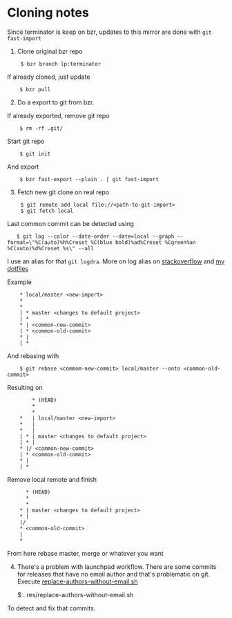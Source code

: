 # Cloning notes

Since terminator is keep on bzr, updates to this mirror are done with `git fast-import`

1. Clone original bzr repo

        $ bzr branch lp:terminator

 If already cloned, just update

        $ bzr pull

2. Do a export to git from bzr.

 If already exported, remove git repo 

        $ rm -rf .git/ 

 Start git repo

        $ git init

 And export
 
        $ bzr fast-export --plain . | git fast-import

3. Fetch new git clone on real repo

        $ git remote add local file://<path-to-git-import>
        $ git fetch local

 Last common commit can be detected using

       $ git log --color --date-order --date=local --graph --format=\"%C(auto)%h%Creset %C(blue bold)%ad%Creset %Cgreen%an %C(auto)%d%Creset %s\" --all

  I use an alias for that `git logdra`. More on log alias on [stackoverflow](http://stackoverflow.com/a/22875140/848072) and [my dotfiles](https://github.com/albfan/dotfiles/blob/master/gitconfig#L16)

 Example

        * local/master <new-import>
        *
        *
        | * master <changes to default project>
        | *
        * | <common-new-commit>
        | * <common-old-commit>
        * |
        | *

 And rebasing with

        $ git rebase <commom-new-commit> local/master --onto <common-old-commit>

 Resulting on

            * (HEAD)
            *
            *
        *   | local/master <new-import>
        *   |
        *   |
        | * | master <changes to default project>
        | * |
        * |/ <common-new-commit>
        | * <common-old-commit>
        * |
        | *

 Remove local remote and finish

          * (HEAD)
          *
          *
        * | master <changes to default project>
        * |
        |/ 
        * <common-old-commit>
        |
        *

 From here rebase master, merge or whatever you want

4. There's a problem with launchpad workflow. There are some commits for releases that have no email author and that's problematic on git. Execute [replace-authors-without-email.sh](res/replace-authors-without-email.sh)

    $ . res/replace-authors-without-email.sh

 To detect and fix that commits.

